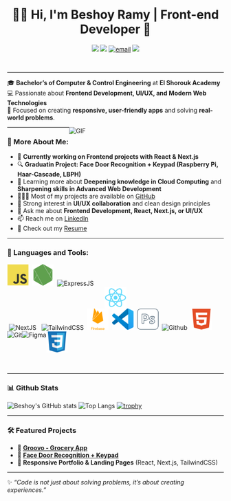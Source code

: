 <h1 align="center">👨‍💻 Hi,  I'm Beshoy Ramy | Front-end Developer  👋</h1>
<p align="center">
    <a href="https://x.com/Besho_Ramy10" target="_blank"><img src="https://img.shields.io/badge/twitter-%231FA1F1?style=flat&logo=twitter&logoColor=white"/></a>
    <a href="https://www.linkedin.com/in/beshoy-ramy-851911338/" target="_blank"><img src="https://img.shields.io/badge/linkedin-%230177B5?style=flat&logo=linkedin&logoColor=white"/></a>
    <a href='mailto:eng.beshoyramy@gmail.com' target="_blank"><img alt="email" src="https://img.shields.io/badge/Email-D14836?style=flat&logo=gmail&logoColor=white" height='18px'/></a>
    <a href="https://www.instagram.com/besho_ramy/" target="_blank" ><img src="https://img.shields.io/badge/instagram-%23E4415F?style=flat&logo=instagram&logoColor=white"/></a>
  </p>
&nbsp;

---



🎓 **Bachelor’s of Computer & Control Engineering** at **El Shorouk Academy**  
💻 Passionate about **Frontend Development, UI/UX, and Modern Web Technologies**  
🚀 Focused on creating **responsive, user-friendly apps** and solving **real-world problems**.  

<img align="right" alt="GIF" src="https://raw.githubusercontent.com/rahul-jha98/rahul-jha98/main/techstack.gif" width="360px"/>
  
---

### 🧐 More About Me:

- 🔭 **Currently working on Frontend projects with React & Next.js**
- 🔍 **Graduatin Project: Face Door Recognition + Keypad (Raspberry Pi, Haar-Cascade, LBPH)**   
- 🌱 Learning more about **Deepening knowledge in Cloud Computing** and **Sharpening skills in Advanced Web Development**  
- 👨🏻‍💻 Most of my projects are available on [GitHub](https://github.com/your-username?tab=repositories)  
- 🎨 Strong interest in **UI/UX collaboration** and clean design principles  
- 💬 Ask me about **Frontend Development, React, Next.js, or UI/UX**  
- 📫 Reach me on [LinkedIn](https://www.linkedin.com/in/beshoy-ramy-851911338/)  
- 📝 Check out my [Resume](https://drive.google.com/file/d/1Z4IxZ7F4oQTxme7PM0yAZ-kIydOR2LOs/view?usp=drive_link)  

---

### 🔨 Languages and Tools:

<img  src="https://raw.githubusercontent.com/devicons/devicon/1119b9f84c0290e0f0b38982099a2bd027a48bf1/icons/javascript/javascript-original.svg" alt="JavaScript" width="50" height="50"/> &nbsp;<img  src="https://raw.githubusercontent.com/devicons/devicon/1119b9f84c0290e0f0b38982099a2bd027a48bf1/icons/nodejs/nodejs-plain.svg" alt="NodeJS" width="50" height="50"/> &nbsp;<img  src="https://github.com/CyrisXD/CyrisXD/raw/master/assets/ExpressJS.png" alt="ExpressJS"/> &nbsp; <img  src="https://raw.githubusercontent.com/devicons/devicon/1119b9f84c0290e0f0b38982099a2bd027a48bf1/icons/react/react-original.svg" alt="ReactJS" width="50" height="50" style="margin:0 auto; display:block;"/> &nbsp;<img  src="https://github.com/CyrisXD/CyrisXD/raw/master/assets/NextJS.png" alt="NextJS"/> &nbsp; <img  src="https://github.com/CyrisXD/CyrisXD/raw/master/assets/TailwindCSS.png" alt="TailwindCSS"/> &nbsp;<img src="https://raw.githubusercontent.com/devicons/devicon/1119b9f84c0290e0f0b38982099a2bd027a48bf1/icons/firebase/firebase-plain-wordmark.svg" alt="Firebase" width="50" height="50"/> &nbsp;<img  src="https://raw.githubusercontent.com/devicons/devicon/1119b9f84c0290e0f0b38982099a2bd027a48bf1/icons/vscode/vscode-original.svg" alt="VSCode" width="50" height="50"/> &nbsp;<img  src="https://raw.githubusercontent.com/devicons/devicon/1119b9f84c0290e0f0b38982099a2bd027a48bf1/icons/photoshop/photoshop-line.svg" alt="Photoshop" width="50" height="50"/> &nbsp;<img  src="https://github.com/CyrisXD/CyrisXD/raw/master/assets/Github.png" alt="Github"/> &nbsp;<img  src="https://raw.githubusercontent.com/devicons/devicon/1119b9f84c0290e0f0b38982099a2bd027a48bf1/icons/html5/html5-plain.svg" alt="HTML5" width="50" height="50"/> &nbsp;<img  src="https://raw.githubusercontent.com/devicons/devicon/1119b9f84c0290e0f0b38982099a2bd027a48bf1/icons/css3/css3-original.svg" alt="CSS3" width="50" height="50"/>
<a href="https://git-scm.com/" target="_blank"><img align="left" alt="Git" height ="42px" src="https://raw.githubusercontent.com/rahul-jha98/github_readme_icons/main/language_and_tools/square/git-scm/git-scm.svg"></a>
<a href="https://www.figma.com/" target="_blank"><img align="left" alt="Figma" height ="42px" src="https://raw.githubusercontent.com/rahul-jha98/github_readme_icons/main/language_and_tools/square/figma/figma.svg"></a>

<br>

---

### 📊 Github Stats
![Beshoy's GitHub stats](https://github-readme-stats.vercel.app/api?username=engBeshoyRamy&show_icons=true&theme=radical)
![Top Langs](https://github-readme-stats.vercel.app/api/top-langs/?username=engBeshoyRamy&layout=compact&theme=radical)
[![trophy](https://github-profile-trophy.vercel.app/?username=engBeshoyRamy&theme=radical&no-frame=true)](https://github.com/engBeshoyRamy)

---

### 🛠️ Featured Projects
- 🛒 [**Groovo - Grocery App**](https://github.com/your-username/groovo)  
- 🔐 [**Face Door Recognition + Keypad**](https://github.com/your-username/face-door-recognition)    
- 🎨 **Responsive Portfolio & Landing Pages** (React, Next.js, TailwindCSS)  

---

✨ _“Code is not just about solving problems, it’s about creating experiences.”_
